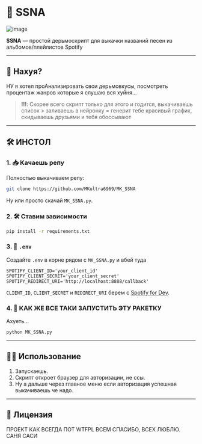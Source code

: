 # 🎵 SSNA
![image](https://github.com/user-attachments/assets/677ddcee-ab83-4966-ada1-d3264d151473)

**SSNA** — простой дерьмоскрипт для выкачки названий песен из альбомов/плейлистов Spotify

---

## 🚀 Нахуя?

НУ я хотел проАнализировать свои дерьмовкусы, посмотреть процентаж жанров которые я слушаю вся хуйня...

> **!!!**: Скорее всего скрипт только для этого и годится, выкачиваешь список > заливаешь в нейронку = генерит тебе красивый график, скидываешь друзьями и тебя обоссывают

---

## 🛠 ИНСТОЛ

### 1. 📥 Качаешь репу
Полностью выкачиваем репу:
```bash
git clone https://github.com/MKultra6969/MK_SSNA
```
Ну или просто скачай `MK_SSNA.py`.

### 2. 🛠 Ставим зависимости
```bash
pip install -r requirements.txt
```
### 3. 🔑 `.env`
Создайте `.env` в корне рядом с `MK_SSNA.py` и вбей туда
```env
SPOTIPY_CLIENT_ID='your_client_id'
SPOTIPY_CLIENT_SECRET='your_client_secret'
SPOTIPY_REDIRECT_URI='http://localhost:8888/callback'
```

`CLIENT_ID`, `CLIENT_SECRET` и `REDIRECT_URI` берем с [Spotify for Dev](https://developer.spotify.com/dashboard).

### 4. 🚀 КАК ЖЕ ВСЕ ТАКИ ЗАПУСТИТЬ ЭТУ РАКЕТКУ
Ахуеть...
```bash
python MK_SSNA.py
```

---

## 🧑‍💻 Использование
1. Запускаешь.
2. Скрипт откроет браузер для авторизации, не ссы.
3. Ну а дальше через главное меню если авторизация успешная выкачиваешь че надо.

---

## 📜 Лицензия
ПРОЕКТ КАК ВСЕГДА ПОТ WTFPL
ВСЕМ СПАСИБО, ВСЕХ ЛЮБЛЮ.
САНЯ САСИ
